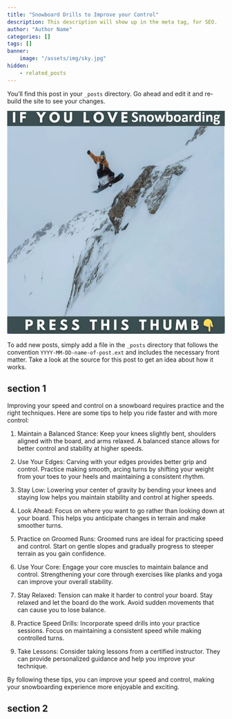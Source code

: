 ```yaml
---
title: "Snowboard Drills to Improve your Control"
description: This description will show up in the meta tag, for SEO.
author: "Author Name"
categories: []
tags: []
banner:
    image: "/assets/img/sky.jpg"
hidden:
    - related_posts
---
```


You’ll find this post in your `_posts` directory. Go ahead and edit it and re-build the site to see your changes.

![Image here](/assets/img/snowboard-snow4.png)

To add new posts, simply add a file in the `_posts` directory that follows the convention `YYYY-MM-DD-name-of-post.ext` and includes the necessary front matter. Take a look at the source for this post to get an idea about how it works.

## section 1

Improving your speed and control on a snowboard requires practice and the right techniques. Here are some tips to help you ride faster and with more control:

1.	Maintain a Balanced Stance: Keep your knees slightly bent, shoulders aligned with the board, and arms relaxed. A balanced stance allows for better control and stability at higher speeds.

2.	Use Your Edges: Carving with your edges provides better grip and control. Practice making smooth, arcing turns by shifting your weight from your toes to your heels and maintaining a consistent rhythm.

3.	Stay Low: Lowering your center of gravity by bending your knees and staying low helps you maintain stability and control at higher speeds.

4.	Look Ahead: Focus on where you want to go rather than looking down at your board. This helps you anticipate changes in terrain and make smoother turns.

5.	Practice on Groomed Runs: Groomed runs are ideal for practicing speed and control. Start on gentle slopes and gradually progress to steeper terrain as you gain confidence.

6.	Use Your Core: Engage your core muscles to maintain balance and control. Strengthening your core through exercises like planks and yoga can improve your overall stability.

7.	Stay Relaxed: Tension can make it harder to control your board. Stay relaxed and let the board do the work. Avoid sudden movements that can cause you to lose balance.

8.	Practice Speed Drills: Incorporate speed drills into your practice sessions. Focus on maintaining a consistent speed while making controlled turns.

9.	Take Lessons: Consider taking lessons from a certified instructor. They can provide personalized guidance and help you improve your technique.

By following these tips, you can improve your speed and control, making your snowboarding experience more enjoyable and exciting.



## section 2


```
